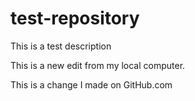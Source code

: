 # test-repository
This is a test description

This is a new edit from my local computer.


This is a change I made on GitHub.com

